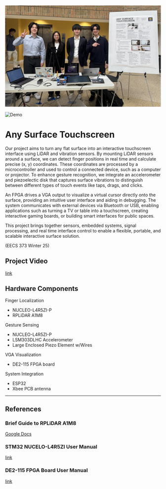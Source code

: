 ![team image](IMG_4188.jpeg)

![Demo](https://github.com/user-attachments/assets/26958aa9-dfe0-438a-9a6d-1577f40e72f6)

# Any Surface Touchscreen
Our project aims to turn any flat surface into an interactive touchscreen interface using LiDAR and vibration sensors. By mounting LiDAR sensors around a surface, we can detect finger positions in real time and calculate precise (x, y) coordinates. These coordinates are processed by a microcontroller and used to control a connected device, such as a computer or projector. To enhance gesture recognition, we integrate an accelerometer and piezoelectic disk that captures surface vibrations to distinguish between different types of touch events like taps, drags, and clicks.

An FPGA drives a VGA output to visualize a virtual cursor directly onto the surface, providing an intuitive user interface and aiding in debugging. The system communicates with external devices via Bluetooth or USB, enabling applications such as turning a TV or table into a touchscreen, creating interactive gaming boards, or building smart interfaces for public spaces.

This project brings together sensors, embedded systems, signal processing, and real time interface control to enable a flexible, portable, and scalable interactive surface solution.

(EECS 373 Winter 25)

## Project Video
[link](https://www.youtube.com/watch?v=PbikluQoMcs&t=233s&ab_channel=JinWookShin)

## Hardware Components
Finger Localization
- NUCLEO-L4R5ZI-P
- RPLiDAR A1M8
  
Gesture Sensing
- NUCLEO-L4R5ZI-P
- LSM303DLHC Accelerometer
- Large Enclosed Piezo Element w/Wires

VGA Visualization
- DE2-115 FPGA board

System Integration
- ESP32
- Xbee PCB antenna
---
## References
### Brief Guide to RPLiDAR A1M8
[Google Docs](https://docs.google.com/document/d/1IeCC1AuceanwxWrNEfNu5hHAYbNNzkttbM0vRZzuzNg/edit?usp=sharing)

### STM32 NUCELO-L4R5ZI User Manual
[link](https://www.st.com/resource/en/user_manual/um2179-stm32-nucleo144-boards-mb1312-stmicroelectronics.pdf)

### DE2-115 FPGA Board User Manual
[link](https://www.terasic.com.tw/attachment/archive/502/DE2_115_User_manual.pdf)

